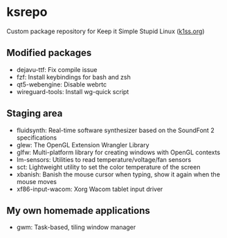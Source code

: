 # ksrepo
Custom package repository for Keep it Simple Stupid Linux ([k1ss.org](https://k1ss.org))

## Modified packages
* dejavu-ttf: Fix compile issue
* fzf: Install keybindings for bash and zsh
* qt5-webengine: Disable webrtc
* wireguard-tools: Install wg-quick script

## Staging area
* fluidsynth: Real-time software synthesizer based on the SoundFont 2 specifications
* glew: The OpenGL Extension Wrangler Library
* glfw: Multi-platform library for creating windows with OpenGL contexts
* lm-sensors: Utilities to read temperature/voltage/fan sensors
* sct: Lightweight utility to set the color temperature of the screen
* xbanish: Banish the mouse cursor when typing, show it again when the mouse moves
* xf86-input-wacom: Xorg Wacom tablet input driver

## My own homemade applications
* gwm: Task-based, tiling window manager
